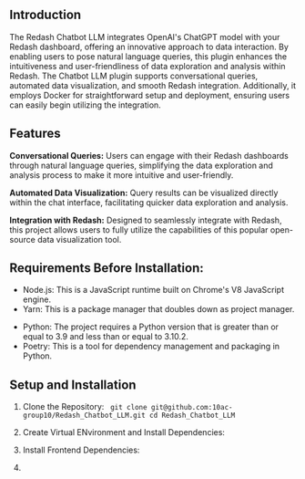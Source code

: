 ## Introduction
The Redash Chatbot LLM integrates OpenAI's ChatGPT model with your Redash dashboard, offering an innovative approach to data interaction. By enabling users to pose natural language queries, this plugin enhances the intuitiveness and user-friendliness of data exploration and analysis within Redash. The Chatbot LLM plugin supports conversational queries, automated data visualization, and smooth Redash integration. Additionally, it employs Docker for straightforward setup and deployment, ensuring users can easily begin utilizing the integration.

## Features
**Conversational Queries:** Users can engage with their Redash dashboards through natural language queries, simplifying the data exploration and analysis process to make it more intuitive and user-friendly.

**Automated Data Visualization:** Query results can be visualized directly within the chat interface, facilitating quicker data exploration and analysis.

**Integration with Redash:** Designed to seamlessly integrate with Redash, this project allows users to fully utilize the capabilities of this popular open-source data visualization tool.

## Requirements Before Installation:
- Node.js: This is a JavaScript runtime built on Chrome's V8 JavaScript engine.
- Yarn: This is a package manager that doubles down as project manager.
* Python: The project requires a Python version that is greater than or equal to 3.9 and less than or equal to 3.10.2.
* Poetry: This is a tool for dependency management and packaging in Python.

## Setup and Installation
1. Clone the Repository:
   ` git clone git@github.com:10ac-group10/Redash_Chatbot_LLM.git
cd Redash_Chatbot_LLM`

3. Create Virtual ENvironment and Install Dependencies:
   ` `
4. Install Frontend Dependencies:
   ` `
5. 

